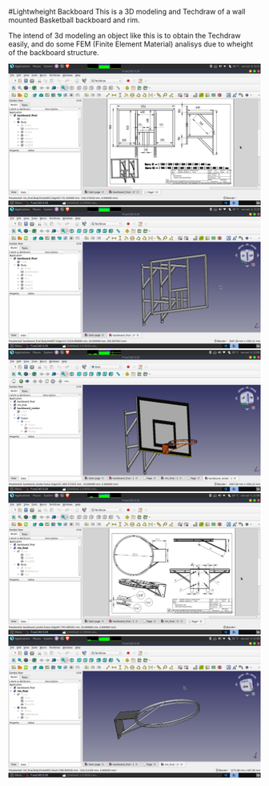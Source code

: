 #Lightwheight Backboard
This is a 3D modeling and Techdraw of a wall mounted Basketball backboard and rim.

The intend of 3d modeling an object like this is to obtain the Techdraw easily, and do some FEM (Finite Element Material) analisys due to wheight of the backboard structure. 


![alt text](https://github.com/Gabriel-Aragao/basketball-backboard-3d/blob/master/media/backboard-techdraw.png?raw=true)
![alt text](https://github.com/Gabriel-Aragao/basketball-backboard-3d/blob/master/media/backboard.png?raw=true)
![alt text](https://github.com/Gabriel-Aragao/basketball-backboard-3d/blob/master/media/render.png?raw=true)
![alt text](https://github.com/Gabriel-Aragao/basketball-backboard-3d/blob/master/media/rim-techdraw.png?raw=true)
![alt text](https://github.com/Gabriel-Aragao/basketball-backboard-3d/blob/master/media/rim.png?raw=true)
